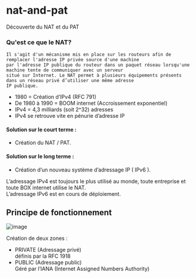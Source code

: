# nat-and-pat
Découverte du NAT et du PAT

### Qu'est ce que le NAT?
```
Il s'agit d'un mécanisme mis en place sur les routeurs afin de remplacer l'adresse IP privée source d'une machine
par l'adresse IP publique du routeur dans un paquet réseau lorsqu'une machine tente de communiquer avec un serveur
situé sur Internet. Le NAT permet à plusieurs équipements présents dans un réseau privé d’utiliser une même adresse
IP publique.
```

* 1980 =  Création d’IPv4 (RFC 791)
* De 1980 à 1990 = BOOM internet (Accroissement exponentiel)
* IPv4 = 4,3 milliards (soit 2^32) adresses
* IPv4 se retrouve vite en pénurie d’adresse IP

#### Solution sur le court terme :
* Création du NAT / PAT.

#### Solution sur le long terme :
* Création d’un nouveau système d’adressage IP ( IPv6 ).

L’adressage IPv4 est toujours le plus utilisé au monde, toute entreprise et toute BOX internet utilise le NAT.<br>
L’adressage IPv6 est en cours de déploiement.


## Principe de fonctionnement

![image](https://user-images.githubusercontent.com/83721477/171190838-3c5ed222-2886-4849-806f-ef0a250c7ea1.png)

Création de deux zones :

* PRIVATE (Adressage privé)<br>
définis par la RFC 1918
* PUBLIC (Adressage public) <br>
Géré par l’IANA (Internet Assigned Numbers Authority)

